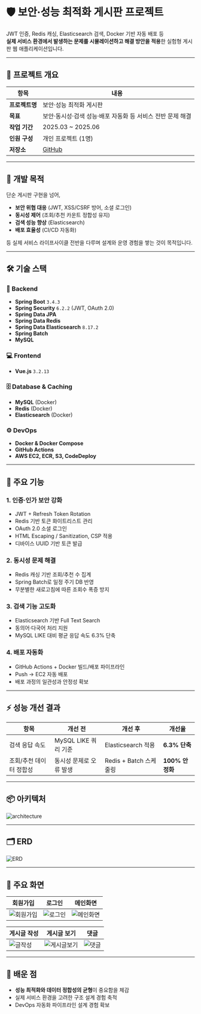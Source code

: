 # 🛡️ 보안·성능 최적화 게시판 프로젝트

JWT 인증, Redis 캐싱, Elasticsearch 검색, Docker 기반 자동 배포 등  
**실제 서비스 환경에서 발생하는 문제를 시뮬레이션하고 해결 방안을 적용**한 실험형 게시판 웹 애플리케이션입니다.

---

## 📌 프로젝트 개요

| 항목 | 내용 |
|------|------|
| **프로젝트명** | 보안·성능 최적화 게시판 |
| **목표** | 보안·동시성·검색 성능·배포 자동화 등 서비스 전반 문제 해결 |
| **작업 기간** | 2025.03 ~ 2025.06 |
| **인원 구성** | 개인 프로젝트 (1명) |
| **저장소** | [GitHub](https://github.com/leesanghak123/Health) |

---

## 🎯 개발 목적

단순 게시판 구현을 넘어,  
- **보안 위협 대응** (JWT, XSS/CSRF 방어, 소셜 로그인)  
- **동시성 제어** (조회/추천 카운트 정합성 유지)  
- **검색 성능 향상** (Elasticsearch)  
- **배포 효율성** (CI/CD 자동화)  

등 실제 서비스 라이프사이클 전반을 다루며 설계와 운영 경험을 쌓는 것이 목적입니다.

---

## 🛠️ 기술 스택

### 📌 Backend
- **Spring Boot** `3.4.3`
- **Spring Security** `6.2.2` (JWT, OAuth 2.0)
- **Spring Data JPA**
- **Spring Data Redis**
- **Spring Data Elasticsearch** `8.17.2`
- **Spring Batch**
- **MySQL**

### 💻 Frontend
- **Vue.js** `3.2.13`

### 🗄️ Database & Caching
- **MySQL** (Docker)
- **Redis** (Docker)
- **Elasticsearch** (Docker)

### ⚙️ DevOps
- **Docker & Docker Compose**
- **GitHub Actions**
- **AWS EC2, ECR, S3, CodeDeploy**

---

## 🔐 주요 기능

### 1. 인증·인가 보안 강화
- JWT + Refresh Token Rotation
- Redis 기반 토큰 화이트리스트 관리
- OAuth 2.0 소셜 로그인
- HTML Escaping / Sanitization, CSP 적용
- 디바이스 UUID 기반 토큰 발급

### 2. 동시성 문제 해결
- Redis 캐싱 기반 조회/추천 수 집계
- Spring Batch로 일정 주기 DB 반영
- 무분별한 새로고침에 따른 조회수 폭증 방지

### 3. 검색 기능 고도화
- Elasticsearch 기반 Full Text Search
- 동의어·다국어 처리 지원
- MySQL LIKE 대비 평균 응답 속도 6.3% 단축

### 4. 배포 자동화
- GitHub Actions + Docker 빌드/배포 파이프라인
- Push → EC2 자동 배포
- 배포 과정의 일관성과 안정성 확보

---

## ⚡ 성능 개선 결과

| 항목 | 개선 전 | 개선 후 | 개선율 |
|------|--------|--------|--------|
| 검색 응답 속도 | MySQL LIKE 쿼리 기준 | Elasticsearch 적용 | **6.3% 단축** |
| 조회/추천 데이터 정합성 | 동시성 문제로 오류 발생 | Redis + Batch 스케줄링 | **100% 안정화** |

---

## 📦 아키텍처
![architecture](https://img1.daumcdn.net/thumb/R1280x0/?scode=mtistory2&fname=https%3A%2F%2Fblog.kakaocdn.net%2Fdn%2FdhYj2I%2FbtsOl0ckxuq%2Fcqx73GkiC6bXTScKvthqPK%2Fimg.png)

---

## 🗂️ ERD
![ERD](https://img1.daumcdn.net/thumb/R1280x0/?scode=mtistory2&fname=https%3A%2F%2Fblog.kakaocdn.net%2Fdn%2FH0Awu%2FbtsOlPhMSwy%2FzNi24rYVhZB4tNkaBOvMsk%2Fimg.png)

---

## 🎨 주요 화면

| 회원가입 | 로그인 | 메인화면 |
|----------|--------|-----------|
| ![회원가입](https://img1.daumcdn.net/thumb/R1280x0/?scode=mtistory2&fname=https%3A%2F%2Fblog.kakaocdn.net%2Fdn%2Fcb2G1s%2FbtsNip6RW0I%2Fkc39YE0Yv7e5UyDrgEJYbk%2Fimg.png) | ![로그인](https://img1.daumcdn.net/thumb/R1280x0/?scode=mtistory2&fname=https%3A%2F%2Fblog.kakaocdn.net%2Fdn%2FF9Wmb%2FbtsNG1jwtUB%2FAkYIXfHKSSA19negRJYnX0%2Fimg.png) | ![메인화면](https://img1.daumcdn.net/thumb/R1280x0/?scode=mtistory2&fname=https%3A%2F%2Fblog.kakaocdn.net%2Fdn%2FbIPUvc%2FbtsNg9h6HaK%2F363cQOtZRUt4ousif5ynN0%2Fimg.png) |

| 게시글 작성 | 게시글 보기 | 댓글 |
|--------------|--------------|--------|
| ![글작성](https://img1.daumcdn.net/thumb/R1280x0/?scode=mtistory2&fname=https%3A%2F%2Fblog.kakaocdn.net%2Fdn%2FoymCN%2FbtsNiATveEy%2FmjouMkFHdgGvF7KPFLEBMk%2Fimg.png) | ![게시글보기](https://img1.daumcdn.net/thumb/R1280x0/?scode=mtistory2&fname=https%3A%2F%2Fblog.kakaocdn.net%2Fdn%2FR4k8c%2FbtsNjAMrbYE%2FhTuS7rmxymgtAqqcCzktk0%2Fimg.png) | ![댓글](https://img1.daumcdn.net/thumb/R1280x0/?scode=mtistory2&fname=https%3A%2F%2Fblog.kakaocdn.net%2Fdn%2FEgh3P%2FbtsNisPJr1B%2FM2X7kXBLlZCmXYjlgka5BK%2Fimg.png) |

---

## 📝 배운 점
- **성능 최적화와 데이터 정합성의 균형**이 중요함을 체감  
- 실제 서비스 환경을 고려한 구조 설계 경험 축적  
- DevOps 자동화 파이프라인 설계 경험 확보